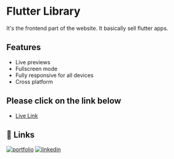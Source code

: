 
# Flutter Library

It's the frontend part of the website. It basically sell flutter apps.


## Features

- Live previews
- Fullscreen mode
- Fully responsive for all devices
- Cross platform


## Please click on the link below

 - [Live Link](https://phenomenal-mochi-bb60c6.netlify.app)


## 🔗 Links
[![portfolio](https://img.shields.io/badge/my_portfolio-000?style=for-the-badge&logo=ko-fi&logoColor=white)](https://charming-seahorse-14362d.netlify.app)
[![linkedin](https://img.shields.io/badge/linkedin-0A66C2?style=for-the-badge&logo=linkedin&logoColor=white)](https://www.linkedin.com/in/rakibul-hasan-10a1b9274/)

